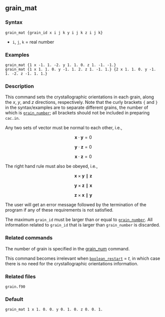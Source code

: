 ## grain_mat

### Syntax

	grain_mat {grain_id x i j k y i j k z i j k}

* `i`, `j`, `k` = real number

### Examples

	grain_mat {1 x -1. 1. -2. y 1. 1. 0. z 1. -1. -1.}
	grain_mat {1 x 1. 1. 0. y -1. 1. 2. z 1. -1. 1.} {2 x 1. 1. 0. y -1. 1. -2. z -1. 1. 1.}

### Description

This command sets the crystallographic orientations in each grain, along the _x_, _y_, and _z_ directions, respectively. Note that the curly brackets `{` and `}` in the syntax/examples are to separate different grains, the number of which is [`grain_number`](grain_num.md); all brackets should not be included in preparing `cac.in`.

Any two sets of vector must be normal to each other, i.e.,

$$\mathbf{x} \cdot \mathbf{y} = 0$$

$$\mathbf{y} \cdot \mathbf{z} = 0$$

$$\mathbf{x} \cdot \mathbf{z} = 0$$

The right hand rule must also be obeyed, i.e.,

$$\mathbf{x} \times \mathbf{y} \parallel \mathbf{z}$$

$$\mathbf{y} \times \mathbf{z} \parallel \mathbf{x}$$

$$\mathbf{z} \times \mathbf{x} \parallel \mathbf{y}$$

The user will get an error message followed by the termination of the program if any of these requirements is not satisfied.

The maximum `grain_id` must be larger than or equal to [`grain_number`](grain_num.md). All information related to `grain_id` that is larger than `grain_number` is discarded.

### Related commands

The number of grain is specified in the [grain_num](grain_num.md) command.

This command becomes irrelevant when [`boolean_restart`](restart.md) = _t_, in which case there is no need for the crystallographic orientations information.

### Related files

`grain.f90`

### Default

	grain_mat 1 x 1. 0. 0. y 0. 1. 0. z 0. 0. 1.